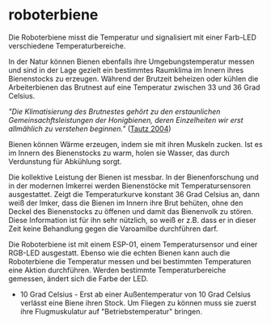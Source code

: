 # roboterbiene
Die Roboterbiene misst die Temperatur und signalisiert mit einer Farb-LED verschiedene Temperaturbereiche. 

In der Natur können Bienen ebenfalls ihre Umgebungstemperatur messen und sind in der Lage gezielt ein bestimmtes Raumklima im 
Innern ihres Bienenstocks zu erzeugen. Während der Brutzeit beheizen oder kühlen die Arbeiterbienen das Brutnest auf eine Temperatur
zwischen 33 und 36 Grad Celsius.  

*"Die Klimatisierung des Brutnestes gehört zu den erstaunlichen Gemeinsachftsleistungen der
Honigbienen, deren Einzelheiten wir erst allmählich zu verstehen beginnen."*
([Tautz 2004](http://www.bienenmachenschule.de/pdf/Heizerbienen.pdf/ "Raumklimatisierung: Meisterleistung der Honigbienen, PDF"))

Bienen können Wärme erzeugen, indem sie mit ihren Muskeln zucken. Ist es im Innern des Bienenstocks zu warm, holen sie Wasser, das 
durch Verdunstung für Abkühlung sorgt.

Die kollektive Leistung der Bienen ist messbar. In der Bienenforschung und in der modernen Imkerrei werden Bienenstöcke mit
Temperatursensoren ausgestattet. Zeigt die Temperaturkurve konstant 36 Grad Celsius an, dann weiß der Imker, dass die Bienen
im Innern ihre Brut behüten, ohne den Deckel des Bienenstocks zu öffenen und damit das Bienenvolk zu stören. Diese Information ist für ihn sehr nützlich, so weiß er z.B. dass er in dieser Zeit keine Behandlung gegen die Varoamilbe durchführen darf. 

Die Roboterbiene ist mit einem ESP-01, einem Temperatursensor und einer RGB-LED ausgestatt. Ebenso wie die echten Bienen kann auch die Roboterbiene die Temperatur messen und bei bestimmten Temperaturen eine Aktion durchführen. Werden bestimmte Temperaturbereiche gemessen,
ändert sich die Farbe der LED.

* 10 Grad Celsius - Erst ab einer Außentemperatur von 10 Grad Celsius verlässt eine Biene ihren Stock. Um Fliegen zu können
muss sie zuerst ihre Flugmuskulatur auf "Betriebstemperatur" bringen.
